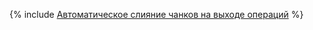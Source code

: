 {% include [Автоматическое слияние чанков на выходе операций](../../../_includes/user-guide/data-processing/operations/automerge.md) %}